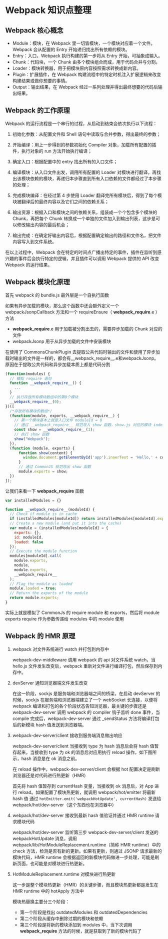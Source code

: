 # Webpack 知识点整理

## Webpack 核心概念

- Module：模块，在 Webpack 里一切皆模块，一个模块对应着一个文件。Webpack 会从配置的 Entry 开始递归找出所有依赖的模块。
- Entry：入口，Webpack 执行构建的第一步将从 Entry 开始，可抽象成输入。
- Chunk：代码块，一个 Chunk 由多个模块组合而成，用于代码合并与分割。
- Loader：模块转换器，用于把模块原内容按照需求转换成新内容。
- Plugin：扩展插件，在 Webpack 构建流程中的特定时机注入扩展逻辑来改变构建结果或做你想要的事情。
- Output：输出结果，在 Webpack 经过一系列处理并得出最终想要的代码后输出结果。

## Webpack 的工作原理

Webpack 的运行流程是一个串行的过程，从启动到结束会依次执行以下流程：

1. 初始化参数：从配置文件和 Shell 语句中读取与合并参数，得出最终的参数；

2. 开始编译：用上一步得到的参数初始化 Compiler 对象，加载所有配置的插件，执行对象的 run 方法开始执行编译；
3. 确定入口：根据配置中的 entry 找出所有的入口文件；
4. 编译模块：从入口文件出发，调用所有配置的 Loader 对模块进行翻译，再找出该模块依赖的模块，再递归本步骤直到所有入口依赖的文件都经过了本步骤的处理；
5. 完成模块编译：在经过第 4 步使用 Loader 翻译完所有模块后，得到了每个模块被翻译后的最终内容以及它们之间的依赖关系；
6. 输出资源：根据入口和模块之间的依赖关系，组装成一个个包含多个模块的 Chunk，再把每个 Chunk 转换成一个单独的文件加入到输出列表，这步是可以修改输出内容的最后机会；
7. 输出完成：在确定好输出内容后，根据配置确定输出的路径和文件名，把文件内容写入到文件系统。

在以上过程中，Webpack 会在特定的时间点广播出特定的事件，插件在监听到感兴趣的事件后会执行特定的逻辑，并且插件可以调用 Webpack 提供的 API 改变 Webpack 的运行结果。

## Webpack 模块化原理

首先 webpack 的 bundle.js 最外层是一个自执行函数

如果有异步加载的模块，那么这个函数中还会额外定义一个 webpackJsonpCallback 方法和一个 requireEnsure（ __webpack_require__.e ）方法

- __webpack_require__.e 用于加载被分割出去的，需要异步加载的 Chunk 对应的文件
- webpackJsonp 用于从异步加载的文件中安装模块

在使用了 CommonsChunkPlugin 去提取公共代码时输出的文件和使用了异步加载时输出的文件是一样的，都会有__webpack_require__.e和webpackJsonp。 原因在于提取公共代码和异步加载本质上都是代码分割

```js
(function(modules) {
  // 模拟 require 语句
  function __webpack_require__() {
    ...
  }
  // 执行存放所有模块数组中的第0个模块
  __webpack_require__(0);
})([
  /*存放所有模块的数组*/
  (function(module, exports, __webpack_require__) {
    // 第一个模块基本上就是入口文件 moduleId = 0
    // 通过 __webpack_require__ 规范导入 show 函数，show.js 对应的模块 index 为 1
    const show = __webpack_require__(1);
    // 执行 show 函数
    show("Webpack");
  }),
  (function (module, exports) {
      function show(content) {
        window.document.getElementById('app').innerText = 'Hello,' + content;
      }
      // 通过 CommonJS 规范导出 show 函数
      module.exports = show;
  })
]);
```

让我们来看一下 **webpack_require** 函数

```js
var installedModules = {}

function __webpack_require__(moduleId) {
  // Check if module is in cache
  if (installedModules[moduleId]) return installedModules[moduleId].exports;
  // Create a new module (and put it into the cache)
  var module = (installedModules[moduleId] = {
    exports: {},
    id: moduleId,
    loaded: false
  });
  // Execute the module function
  modules[moduleId].call(
    module.exports,
    module,
    module.exports,
    __webpack_require__
  );
  // Flag the module as loaded
  module.loaded = true;
  // Return the exports of the module
  return module.exports;
}
```

实际上就是模拟了 CommonJs 的 require module 和 exports，然后将 module exports require 作为参数传递给 modules 中的 module 使用


## Webpack 的 HMR 原理

1. webpack 对文件系统进行 watch 并打包到内存中

   webpack-dev-middleware 调用 webpack 的 api 对文件系统 watch，当 hello.js 文件发生改变后，webpack 重新对文件进行编译打包，然后保存到内存中。

2. devServer 通知浏览器端文件发生改变

   在这一阶段，sockjs 是服务端和浏览器端之间的桥梁，在启动 devServer 的时候，sockjs 在服务端和浏览器端建立了一个 webSocket 长连接，以便将 webpack 编译和打包的各个阶段状态告知浏览器，最关键的步骤还是 webpack-dev-server 调用 webpack 的 compiler 钩子监听 done 事件，当 compile 完成后，webpack-dev-server 通过 \_sendStatus 方法将编译打包后的新模块 hash 值发送到浏览器端。

3. webpack-dev-server/client 接收到服务端消息做出响应

   webpack-dev-server/client 当接收到 type 为 hash 消息后会将 hash 值暂存起来，当接收到 type 为 ok 的消息后对应用执行 reload 操作，如下图所示，hash 消息是在 ok 消息之前。

   在 reload 操作中，webpack-dev-server/client 会根据 hot 配置决定是刷新浏览器还是对代码进行热更新（HMR）

   首先将 hash 值暂存到 currentHash 变量，当接收到 ok 消息后，对 App 进行 reload。如果配置了模块热更新，就调用 webpack/hot/emitter 将最新 hash 值 通过 `hotEmitter.emit('webpackHotUpdate', currentHash)` 发送给 webpack/hot/dev-server（这个东西也在浏览器中）

4. webpack/hot/dev-server 接收到最新 hash 值验证并通过 HMR runtime 请求模块代码

   webpack/hot/dev-server 监听第三步 webpack-dev-server/client 发送的 webpackHotUpdate 消息，调用 webpack/lib/HotModuleReplacement.runtime（简称 HMR runtime）中的 check 方法，检测是否有新的更新。如果有更新，则通过 JSONP 请求最新的模块代码，HMR runtime 会根据返回的新模块代码做进一步处理，可能是刷新页面，也可能是对模块进行热更新。

5. HotModuleReplacement.runtime 对模块进行热更新

   这一步是整个模块热更新（HMR）的关键步骤，而且模块热更新都是发生在 HMR runtime 中的 hotApply 方法中

   模块热替换主要分三个阶段：

   - 第一个阶段是找出 outdatedModules 和 outdatedDependencies
   - 第二个阶段从缓存中删除过期的模块和依赖
   - 第三个阶段是将新的模块添加到 modules 中，当下次调用 **webpack_require** 方法的时候，就是获取到了新的模块代码了
